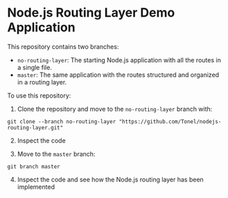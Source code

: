# Node.js Routing Layer Demo Application
This repository contains two branches:
* `no-routing-layer`: The starting Node.js application with all the routes in a single file.
* `master`: The same application with the routes structured and organized in a routing layer.

To use this repository:
1. Clone the repository and move to the `no-routing-layer` branch with:
```
git clone --branch no-routing-layer "https://github.com/Tonel/nodejs-routing-layer.git"
```

2. Inspect the code

3. Move to the `master` branch:
```
git branch master
```

4. Inspect the code and see how the Node.js routing layer has been implemented
